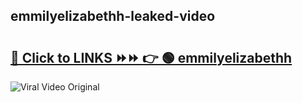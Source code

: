 
 ## emmilyelizabethh-leaked-video 

# <h2><a href="https://clipsfans.com/emmilyelizabethh&ref=git">🔗 Click to LINKS ⏩⏩ 👉 🟢 emmilyelizabethh </a></h2>

<a href="https://clipsfans.com/emmilyelizabethh&ref=git" rel="nofollow" data-target="animated-image.originalLink"><img src="https://i.ibb.co.com/xMMVF88/686577567.gif" alt="Viral Video Original" style="max-width: 100%; display: inline-block;" data-target="animated-image.originalImage"></a>
